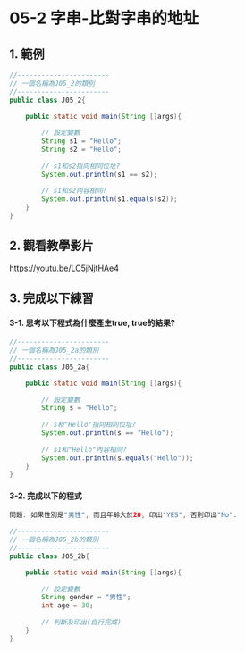# 05-2 字串-比對字串的地址

## 1. 範例
``` java
//-----------------------
// 一個名稱為J05_2的類別
//-----------------------
public class J05_2{

    public static void main(String []args){
        
        // 設定變數
        String s1 = "Hello";
        String s2 = "Hello";
        
        // s1和s2指向相同位址?
        System.out.println(s1 == s2);
        
        // s1和s2內容相同?
        System.out.println(s1.equals(s2));
    }
}
``` 

## 2. 觀看教學影片
https://youtu.be/LC5jNjtHAe4


## 3. 完成以下練習

#### 3-1. 思考以下程式為什麼產生true, true的結果?
``` java
//-----------------------
// 一個名稱為J05_2a的類別
//-----------------------
public class J05_2a{

    public static void main(String []args){
        
        // 設定變數
        String s = "Hello";
        
        // s和"Hello"指向相同位址?
        System.out.println(s == "Hello");
        
        // s1和"Hello"內容相同?
        System.out.println(s.equals("Hello"));
    }
}
``` 


#### 3-2. 完成以下的程式

``` java
問題: 如果性別是"男性", 而且年齡大於20, 印出"YES", 否則印出"No".
```

``` java
//-----------------------
// 一個名稱為J05_2b的類別
//-----------------------
public class J05_2b{

    public static void main(String []args){
        
        // 設定變數
        String gender = "男性";
        int age = 30;
        
        // 判斷及印出(自行完成)
    }
}
``` 
